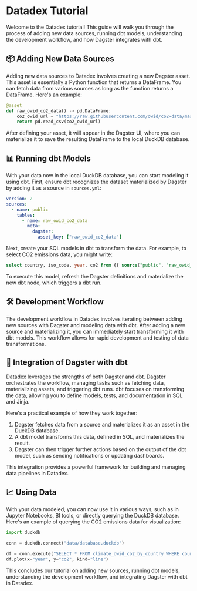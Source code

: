 # Datadex Tutorial

Welcome to the Datadex tutorial! This guide will walk you through the process of adding new data sources, running dbt models, understanding the development workflow, and how Dagster integrates with dbt.

## 📦 Adding New Data Sources

Adding new data sources to Datadex involves creating a new Dagster asset. This asset is essentially a Python function that returns a DataFrame. You can fetch data from various sources as long as the function returns a DataFrame. Here's an example:

```python
@asset
def raw_owid_co2_data() -> pd.DataFrame:
    co2_owid_url = "https://raw.githubusercontent.com/owid/co2-data/master/owid-co2-data.csv"
    return pd.read_csv(co2_owid_url)
```

After defining your asset, it will appear in the Dagster UI, where you can materialize it to save the resulting DataFrame to the local DuckDB database.

## 📊 Running dbt Models

With your data now in the local DuckDB database, you can start modeling it using dbt. First, ensure dbt recognizes the dataset materialized by Dagster by adding it as a source in `sources.yml`:

```yaml
version: 2
sources:
  - name: public
    tables:
      - name: raw_owid_co2_data
        meta:
          dagster:
            asset_key: ["raw_owid_co2_data"]
```

Next, create your SQL models in dbt to transform the data. For example, to select CO2 emissions data, you might write:

```sql
select country, iso_code, year, co2 from {{ source("public", "raw_owid_co2_data") }}
```

To execute this model, refresh the Dagster definitions and materialize the new dbt node, which triggers a dbt run.

## 🛠 Development Workflow

The development workflow in Datadex involves iterating between adding new sources with Dagster and modeling data with dbt. After adding a new source and materializing it, you can immediately start transforming it with dbt models. This workflow allows for rapid development and testing of data transformations.

## 🤝 Integration of Dagster with dbt

Datadex leverages the strengths of both Dagster and dbt. Dagster orchestrates the workflow, managing tasks such as fetching data, materializing assets, and triggering dbt runs. dbt focuses on transforming the data, allowing you to define models, tests, and documentation in SQL and Jinja.

Here's a practical example of how they work together:

1. Dagster fetches data from a source and materializes it as an asset in the DuckDB database.
2. A dbt model transforms this data, defined in SQL, and materializes the result.
3. Dagster can then trigger further actions based on the output of the dbt model, such as sending notifications or updating dashboards.

This integration provides a powerful framework for building and managing data pipelines in Datadex.

## 📈 Using Data

With your data modeled, you can now use it in various ways, such as in Jupyter Notebooks, BI tools, or directly querying the DuckDB database. Here's an example of querying the CO2 emissions data for visualization:

```python
import duckdb

conn = duckdb.connect("data/database.duckdb")

df = conn.execute("SELECT * FROM climate_owid_co2_by_country WHERE country = 'World'").fetchdf()
df.plot(x="year", y="co2", kind="line")
```

This concludes our tutorial on adding new sources, running dbt models, understanding the development workflow, and integrating Dagster with dbt in Datadex.

